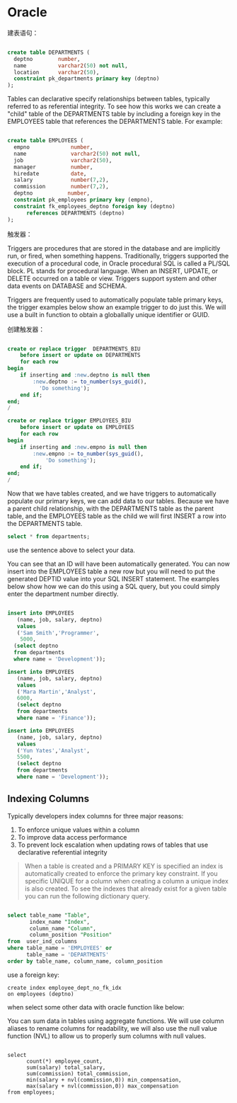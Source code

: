 # Oracle

建表语句：

```sql

create table DEPARTMENTS (  
  deptno        number,  
  name          varchar2(50) not null,  
  location      varchar2(50),  
  constraint pk_departments primary key (deptno)  
);

```

Tables can declarative specify relationships between tables, typically referred to as referential integrity. To see how this works we can create a "child" table of the DEPARTMENTS table by including a foreign key in the EMPLOYEES table that references the DEPARTMENTS table. For example:

```sql

create table EMPLOYEES (  
  empno             number,  
  name              varchar2(50) not null,  
  job               varchar2(50),  
  manager           number,  
  hiredate          date,  
  salary            number(7,2),  
  commission        number(7,2),  
  deptno           number,  
  constraint pk_employees primary key (empno),  
  constraint fk_employees_deptno foreign key (deptno) 
      references DEPARTMENTS (deptno)  
);

```

触发器：

Triggers are procedures that are stored in the database and are implicitly run, or fired, when something happens. Traditionally, triggers supported the execution of a procedural code, in Oracle procedural SQL is called a PL/SQL block. PL stands for procedural language. When an INSERT, UPDATE, or DELETE occurred on a table or view. Triggers support system and other data events on DATABASE and SCHEMA.

Triggers are frequently used to automatically populate table primary keys, the trigger examples below show an example trigger to do just this. We will use a built in function to obtain a globallally unique identifier or GUID.

创建触发器：

```sql

create or replace trigger  DEPARTMENTS_BIU
    before insert or update on DEPARTMENTS
    for each row
begin
    if inserting and :new.deptno is null then
        :new.deptno := to_number(sys_guid(), 
          'Do something');
    end if;
end;
/

create or replace trigger EMPLOYEES_BIU
    before insert or update on EMPLOYEES
    for each row
begin
    if inserting and :new.empno is null then
        :new.empno := to_number(sys_guid(), 
            'Do something');
    end if;
end;
/

```

Now that we have tables created, and we have triggers to automatically populate our primary keys, we can add data to our tables. Because we have a parent child relationship, with the DEPARTMENTS table as the parent table, and the EMPLOYEES table as the child we will first INSERT a row into the DEPARTMENTS table.

```sql
select * from departments;
```

use the sentence above to select your data.

You can see that an ID will have been automatically generated. You can now insert into the EMPLOYEES table a new row but you will need to put the generated DEPTID value into your SQL INSERT statement. The examples below show how we can do this using a SQL query, but you could simply enter the department number directly.

```sql

insert into EMPLOYEES 
   (name, job, salary, deptno) 
   values
   ('Sam Smith','Programmer', 
    5000, 
  (select deptno 
  from departments 
  where name = 'Development'));

insert into EMPLOYEES 
   (name, job, salary, deptno) 
   values
   ('Mara Martin','Analyst', 
   6000, 
   (select deptno 
   from departments 
   where name = 'Finance'));

insert into EMPLOYEES 
   (name, job, salary, deptno) 
   values
   ('Yun Yates','Analyst', 
   5500, 
   (select deptno 
   from departments 
   where name = 'Development'));
```

## Indexing Columns

Typically developers index columns for three major reasons:

1. To enforce unique values within a column
2. To improve data access performance
3. To prevent lock escalation when updating rows of tables that use declarative referential integrity

> When a table is created and a PRIMARY KEY is specified an index is automatically created to enforce the primary key constraint. If you specific UNIQUE for a column when creating a column a unique index is also created. To see the indexes that already exist for a given table you can run the following dictionary query.

```sql

select table_name "Table", 
       index_name "Index", 
       column_name "Column", 
       column_position "Position"
from  user_ind_columns 
where table_name = 'EMPLOYEES' or 
      table_name = 'DEPARTMENTS'
order by table_name, column_name, column_position
```

use a foreign key:

```
create index employee_dept_no_fk_idx 
on employees (deptno)
```

when select some other data with oracle function like below:

You can sum data in tables using aggregate functions. We will use column aliases to rename columns for readability, we will also use the null value function (NVL) to allow us to properly sum columns with null values.

```

select 
      count(*) employee_count,
      sum(salary) total_salary,
      sum(commission) total_commission,
      min(salary + nvl(commission,0)) min_compensation,
      max(salary + nvl(commission,0)) max_compensation
from employees;

```
